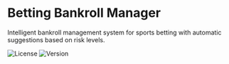 # Betting Bankroll Manager

Intelligent bankroll management system for sports betting with automatic suggestions based on risk levels.

![License](https://img.shields.io/badge/license-MIT-blue.svg)
![Version](https://img.shields.io/badge/version-1.0.0-green.svg)



